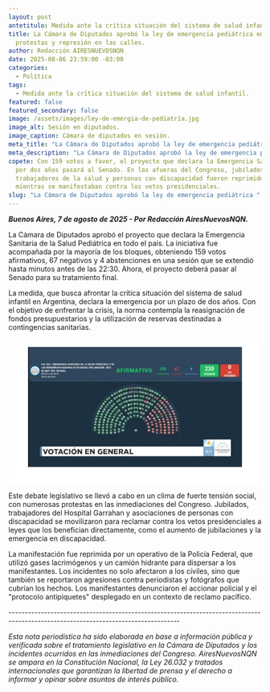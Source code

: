 ```yaml
---
layout: post
antetitulo: Medida ante la crítica situación del sistema de salud infantil.
title: La Cámara de Diputados aprobó la ley de emergencia pediátrica en medio de
  protestas y represión en las calles.
author: Redacción AIRESNUEVOSNQN
date: 2025-08-06 23:59:00 -03:00
categories:
  - Política
tags:
  - Medida ante la crítica situación del sistema de salud infantil.
featured: false
featured_secondary: false
image: /assets/images/ley-de-emergia-de-pediatría.jpg
image_alt: Sesión en diputados.
image_caption: Cámara de diputados en sesión.
meta_title: "La Cámara de Diputados aprobó la ley de emergencia pediátrica "
meta_description: "La Cámara de Diputados aprobó la ley de emergencia pediátrica "
copete: Con 159 votos a favor, el proyecto que declara la Emergencia Sanitaria
  por dos años pasará al Senado. En las afueras del Congreso, jubilados,
  trabajadores de la salud y personas con discapacidad fueron reprimidos
  mientras se manifestaban contra los vetos presidenciales.
slug: "La Cámara de Diputados aprobó la ley de emergencia pediátrica "
---
```

***Buenos Aires, 7 de agosto de 2025 - Por Redacción AiresNuevosNQN.***

La Cámara de Diputados aprobó el proyecto que declara la Emergencia Sanitaria de la Salud Pediátrica en todo el país. La iniciativa fue acompañada por la mayoría de los bloques, obteniendo 159 votos afirmativos, 67 negativos y 4 abstenciones en una sesión que se extendió hasta minutos antes de las 22:30. Ahora, el proyecto deberá pasar al Senado para su tratamiento final.



La medida, que busca afrontar la crítica situación del sistema de salud infantil en Argentina, declara la emergencia por un plazo de dos años. Con el objetivo de enfrentar la crisis, la norma contempla la reasignación de fondos presupuestarios y la utilización de reservas destinadas a contingencias sanitarias.

![](/assets/images/ley-de-emergia-de-pediatria2.jpg)



Este debate legislativo se llevó a cabo en un clima de fuerte tensión social, con numerosas protestas en las inmediaciones del Congreso. Jubilados, trabajadores del Hospital Garrahan y asociaciones de personas con discapacidad se movilizaron para reclamar contra los vetos presidenciales a leyes que los benefician directamente, como el aumento de jubilaciones y la emergencia en discapacidad.



La manifestación fue reprimida por un operativo de la Policía Federal, que utilizó gases lacrimógenos y un camión hidrante para dispersar a los manifestantes. Los incidentes no solo afectaron a los civiles, sino que también se reportaron agresiones contra periodistas y fotógrafos que cubrían los hechos. Los manifestantes denunciaron el accionar policial y el "protocolo antipiquetes" desplegado en un contexto de reclamo pacífico.



\-----------------------------------------------------------------------------------------------------------------------------------

*Esta nota periodística ha sido elaborada en base a información pública y verificada sobre el tratamiento legislativo en la Cámara de Diputados y los incidentes ocurridos en las inmediaciones del Congreso. AiresNuevosNQN se ampara en la Constitución Nacional, la Ley 26.032 y tratados internacionales que garantizan la libertad de prensa y el derecho a informar y opinar sobre asuntos de interés público.*
